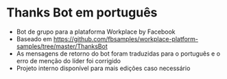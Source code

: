 # Thanks Bot em português
- Bot de grupo para a plataforma Workplace by Facebook
- Baseado em https://github.com/fbsamples/workplace-platform-samples/tree/master/ThanksBot
- As mensagens de retorno do bot foram traduzidas para o português e o erro de menção do líder foi corrigido
- Projeto interno disponível para mais edições caso necessário

